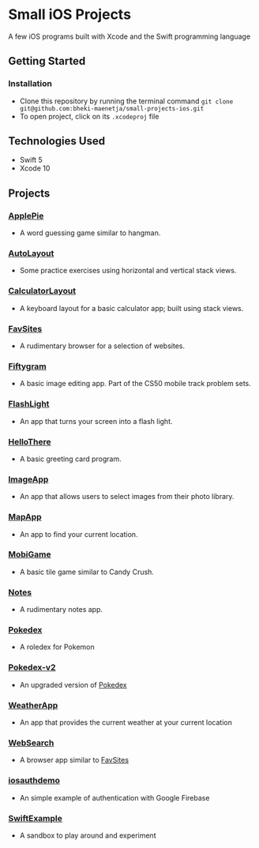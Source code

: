 # Small iOS Projects
A few iOS programs built with Xcode and the Swift programming language
## Getting Started
### Installation
- Clone this repository by running the terminal command `git clone git@github.com:bheki-maenetja/small-projects-ios.git`
- To open project, click on its `.xcodeproj` file
## Technologies Used
- Swift 5
- Xcode 10

## Projects
### [ApplePie](https://github.com/bheki-maenetja/small-projects-ios/tree/master/ApplePie)
  * A word guessing game similar to hangman.
### [AutoLayout](https://github.com/bheki-maenetja/small-projects-ios/tree/master/AutoLayoutPractice)
  * Some practice exercises using horizontal and vertical stack views.
### [CalculatorLayout](https://github.com/bheki-maenetja/small-projects-ios/tree/master/CalculatorLayout)
  * A keyboard layout for a basic calculator app; built using stack views.
### [FavSites](https://github.com/bheki-maenetja/small-projects-ios/tree/master/FavSites)
  * A rudimentary browser for a selection of websites.
### [Fiftygram](https://github.com/bheki-maenetja/small-projects-ios/tree/master/Fiftygram)
  * A basic image editing app. Part of the CS50 mobile track problem sets.
### [FlashLight](https://github.com/bheki-maenetja/small-projects-ios/tree/master/FlashLight)
  * An app that turns your screen into a flash light.
### [HelloThere](https://github.com/bheki-maenetja/small-projects-ios/tree/master/HelloThere)
  * A basic greeting card program.
### [ImageApp](https://github.com/bheki-maenetja/small-projects-ios/tree/master/ImageApp)
  * An app that allows users to select images from their photo library.
### [MapApp](https://github.com/bheki-maenetja/small-projects-ios/tree/master/MapApp)
  * An app to find your current location.
### [MobiGame](https://github.com/bheki-maenetja/small-projects-ios/tree/master/MobiGame)
  * A basic tile game similar to Candy Crush.
### [Notes](https://github.com/bheki-maenetja/small-projects-ios/tree/master/Notes)
  * A rudimentary notes app.
### [Pokedex](https://github.com/bheki-maenetja/small-projects-ios/tree/master/Pokedex)
  * A roledex for Pokemon
### [Pokedex-v2](https://github.com/bheki-maenetja/small-projects-ios/tree/master/Pokedex-v2)
  * An upgraded version of [Pokedex](https://github.com/bheki-maenetja/small-projects-ios/tree/master/Pokedex)
### [WeatherApp](https://github.com/bheki-maenetja/small-projects-ios/tree/master/WeatherApp)
  * An app that provides the current weather at your current location
### [WebSearch](https://github.com/bheki-maenetja/small-projects-ios/tree/master/WebSearch)
  * A browser app similar to [FavSites](https://github.com/bheki-maenetja/small-projects-ios/tree/master/FavSites)
### [iosauthdemo](https://github.com/bheki-maenetja/small-projects-ios/tree/master/iosauthdemo)
  * An simple example of authentication with Google Firebase
### [SwiftExample](https://github.com/bheki-maenetja/small-projects-ios/tree/master/SwiftExample)
  * A sandbox to play around and experiment

